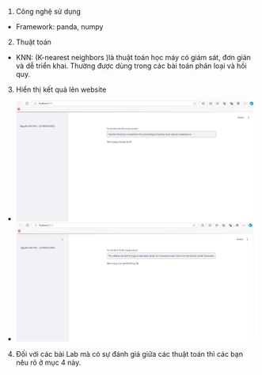 1. Công nghệ sử dụng
+ Framework: panda, numpy
2. Thuật toán
+ KNN: (K-nearest neighbors )là thuật toán học máy có giám sát, đơn giản và dễ triển khai. Thường được dùng trong các bài toán phân loại và hồi quy.
3. Hiển thị kết quả lên website
+ ![example](anh1.png)
+ ![example](anh2.png)
4. Đối với các bài Lab mà có sự đánh giá giữa các thuật toán thì các bạn nêu rõ ở mục 4 này.
